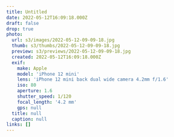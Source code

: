 ```yaml
---
title: Untitled
date: 2022-05-12T16:09:18.000Z
draft: false
drop: true
photo:
  url: s3/images/2022-05-12-09-09-18.jpg
  thumb: s3/thumbs/2022-05-12-09-09-18.jpg
  preview: s3/previews/2022-05-12-09-09-18.jpg
  created: 2022-05-12T16:09:18.000Z
  exif:
    make: Apple
    model: 'iPhone 12 mini'
    lens: 'iPhone 12 mini back dual wide camera 4.2mm f/1.6'
    iso: 80
    aperture: 1.6
    shutter_speed: 1/120
    focal_length: '4.2 mm'
    gps: null
  title: null
  caption: null
links: []
---
```

